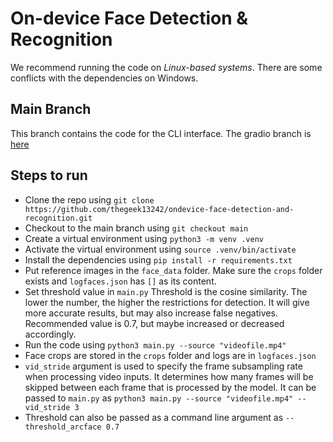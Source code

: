 # On-device Face Detection & Recognition

We recommend running the code on *Linux-based systems*. There are some conflicts with the dependencies on Windows.

## Main Branch

This branch contains the code for the CLI interface. The gradio branch is [here](https://github.com/thegeek13242/ondevice-face-detection-and-recognition/tree/gradio)

## Steps to run

- Clone the repo using `git clone https://github.com/thegeek13242/ondevice-face-detection-and-recognition.git`
- Checkout to the main branch using `git checkout main`
- Create a virtual environment using `python3 -m venv .venv`
- Activate the virtual environment using `source .venv/bin/activate`
- Install the dependencies using `pip install -r requirements.txt`
- Put reference images in the `face_data` folder. Make sure the `crops` folder exists and `logfaces.json` has `[]` as its content.
- Set threshold value in `main.py` Threshold is the cosine similarity. The lower the number, the higher the restrictions for detection. It will give more accurate results, but may also increase false negatives. Recommended value is 0.7, but maybe increased or decreased accordingly.
- Run the code using `python3 main.py --source "videofile.mp4"`
- Face crops are stored in the `crops` folder and logs are in `logfaces.json`
- `vid_stride` argument is used to specify the frame subsampling rate when processing video inputs. It determines how many frames will be skipped between each frame that is processed by the model. It can be passed to `main.py` as `python3 main.py --source "videofile.mp4" --vid_stride 3`
- Threshold can also be passed as a command line argument as `--threshold_arcface 0.7`